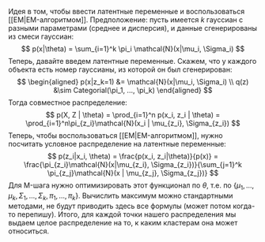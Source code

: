 Идея в том, чтобы ввести латентные переменные и воспользоваться [[EM|EM-алгоритмом]].
Предположение: пусть имеется $k$ гауссиан с разными параметрами (среднее и дисперсия), и данные сгенерированы из смеси гауссиан:
$$
p(x|\theta) = \sum_{i=1}^k \pi_i \mathcal{N}(x|\mu_i, \Sigma_i)
$$
Теперь, давайте введем латентные переменные. Скажем, что у каждого объекта есть номер гауссианы, из которой он был сгенерирован:
$$
\begin{aligned}
p(x|z_k=1) &= \mathcal{N}(x|\mu_i, \Sigma_i) \\
q(z) &\sim Categorial(\pi_1, ..., \pi_k)
\end{aligned}
$$
Тогда совместное распределение:
$$
p(X, Z | \theta) = \prod_{i=1}^n p(x_i, z_i | \theta) = \prod_{i=1}^n\pi_{z_i}\mathcal{N}(x_i | \mu_{z_i}, \Sigma_{z_i})
$$
Теперь, чтобы воспользоваться [[EM|EM-алгоритмом]], нужно посчитать условное распределение на латентные переменные:
$$
p(z_i|x_i, \theta) = \frac{p(x_i, z_i|\theta)}{p(x)} = \frac{\pi_{z_i}\mathcal{N}(x|\mu_{z_i}, \Sigma_{z_i})}{\sum_{j=1}^k \pi_{z_j}\mathcal{N}(x | \mu_{z_j}, \Sigma_{z_j})}
$$
Для M-шага нужно оптимизировать этот функционал по $\theta$, т.е. по $\{\mu_1,...,\mu_k, \Sigma_1, ..., \Sigma_k, \pi_1, ..., \pi_k \}$. Вычислить максимум можно стандартными методами, не будут приводить здесь все формулы (может потом когда-то перепишу).
Итого, для каждой точки нашего распределения мы выдаем целое распределение на то, к каким кластерам она может относиться.